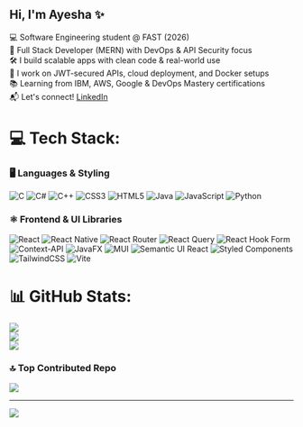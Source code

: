 ## Hi, I'm Ayesha ✨ 

💻 Software Engineering student @ FAST (2026) <br>
🧠 Full Stack Developer (MERN) with DevOps & API Security focus <br>
🛠 I build scalable apps with clean code & real-world use <br>
🌌 I work on JWT-secured APIs, cloud deployment, and Docker setups <br>
📚 Learning from IBM, AWS, Google & DevOps Mastery certifications <br>
📬 Let's connect! 
[LinkedIn](https://www.linkedin.com/in/ayesha-khalid-616640310) 


# 💻 Tech Stack:
### 🖥️ Languages & Styling
![C](https://img.shields.io/badge/c-%2300599C.svg?style=for-the-badge&logo=c&logoColor=white)
![C#](https://img.shields.io/badge/c%23-%23239120.svg?style=for-the-badge&logo=csharp&logoColor=white)
![C++](https://img.shields.io/badge/c++-%2300599C.svg?style=for-the-badge&logo=c%2B%2B&logoColor=white)
![CSS3](https://img.shields.io/badge/css3-%231572B6.svg?style=for-the-badge&logo=css3&logoColor=white)
![HTML5](https://img.shields.io/badge/html5-%23E34F26.svg?style=for-the-badge&logo=html5&logoColor=white)
![Java](https://img.shields.io/badge/java-%23ED8B00.svg?style=for-the-badge&logo=openjdk&logoColor=white)
![JavaScript](https://img.shields.io/badge/javascript-%23323330.svg?style=for-the-badge&logo=javascript&logoColor=%23F7DF1E)
![Python](https://img.shields.io/badge/python-3670A0?style=for-the-badge&logo=python&logoColor=ffdd54)
### ⚛️ Frontend & UI Libraries
![React](https://img.shields.io/badge/react-%2320232a.svg?style=for-the-badge&logo=react&logoColor=%2361DAFB)
![React Native](https://img.shields.io/badge/react_native-%2320232a.svg?style=for-the-badge&logo=react&logoColor=%2361DAFB)
![React Router](https://img.shields.io/badge/React_Router-CA4245?style=for-the-badge&logo=react-router&logoColor=white)
![React Query](https://img.shields.io/badge/-React%20Query-FF4154?style=for-the-badge&logo=react%20query&logoColor=white)
![React Hook Form](https://img.shields.io/badge/React%20Hook%20Form-%23EC5990.svg?style=for-the-badge&logo=reacthookform&logoColor=white)
![Context-API](https://img.shields.io/badge/Context--Api-000000?style=for-the-badge&logo=react)
![JavaFX](https://img.shields.io/badge/javafx-%23FF0000.svg?style=for-the-badge&logo=javafx&logoColor=white)
![MUI](https://img.shields.io/badge/MUI-%230081CB.svg?style=for-the-badge&logo=mui&logoColor=white)
![Semantic UI React](https://img.shields.io/badge/Semantic%20UI%20React-%2335BDB2.svg?style=for-the-badge&logo=SemanticUIReact&logoColor=white)
![Styled Components](https://img.shields.io/badge/styled--components-DB7093?style=for-the-badge&logo=styled-components&logoColor=white)
![TailwindCSS](https://img.shields.io/badge/tailwindcss-%2338B2AC.svg?style=for-the-badge&logo=tailwind-css&logoColor=white)
![Vite](https://img.shields.io/badge/vite-%23646CFF.svg?style=for-the-badge&logo=vite&logoColor=white)
# 📊 GitHub Stats:
![](https://github-readme-stats.vercel.app/api?username=ayeshakhzafar&theme=merko&hide_border=false&include_all_commits=false&count_private=false)<br/>
![](https://nirzak-streak-stats.vercel.app/?user=ayeshakhzafar&theme=merko&hide_border=false)<br/>
![](https://github-readme-stats.vercel.app/api/top-langs/?username=ayeshakhzafar&theme=merko&hide_border=false&include_all_commits=false&count_private=false&layout=compact)

### 🔝 Top Contributed Repo
![](https://github-contributor-stats.vercel.app/api?username=ayeshakhzafar&limit=5&theme=dark&combine_all_yearly_contributions=true)

---
[![](https://visitcount.itsvg.in/api?id=ayeshakhzafar&icon=0&color=11)](https://visitcount.itsvg.in)

<!-- Proudly created with GPRM ( https://gprm.itsvg.in ) -->
